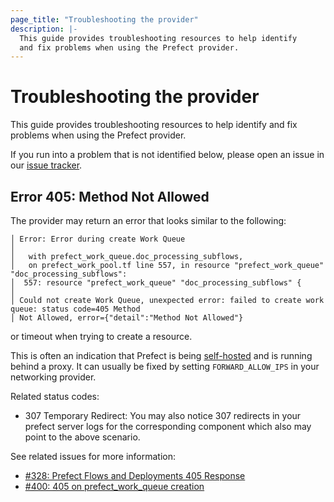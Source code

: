 ```yaml
---
page_title: "Troubleshooting the provider"
description: |-
  This guide provides troubleshooting resources to help identify
  and fix problems when using the Prefect provider.
---
```


# Troubleshooting the provider

This guide provides troubleshooting resources to help identify
and fix problems when using the Prefect provider.

If you run into a problem that is not identified below, please open
an issue in our [issue tracker](https://github.com/PrefectHQ/terraform-provider-prefect/issues).

## Error 405: Method Not Allowed

The provider may return an error that looks similar to the following:

```
│ Error: Error during create Work Queue
│ 
│   with prefect_work_queue.doc_processing_subflows,
│   on prefect_work_pool.tf line 557, in resource "prefect_work_queue" "doc_processing_subflows":
│  557: resource "prefect_work_queue" "doc_processing_subflows" {
│ 
│ Could not create Work Queue, unexpected error: failed to create work queue: status code=405 Method
│ Not Allowed, error={"detail":"Method Not Allowed"}
```

or timeout when trying to create a resource.

This is often an indication that Prefect is being [self-hosted](https://docs.prefect.io/v3/manage/self-host)
and is running behind a proxy. It can usually be fixed by setting `FORWARD_ALLOW_IPS` in your networking
provider.

Related status codes:
- 307 Temporary Redirect: You may also notice 307 redirects in your prefect server logs for the corresponding component
which also may point to the above scenario.

See related issues for more information:
- [#328: Prefect Flows and Deployments 405 Response](https://github.com/PrefectHQ/terraform-provider-prefect/issues/328)
- [#400: 405 on prefect_work_queue creation](https://github.com/PrefectHQ/terraform-provider-prefect/issues/400)
